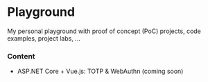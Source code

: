 # Playground

My personal playground with proof of concept (PoC) projects, code examples, project labs, ...

### Content

- ASP.NET Core + Vue.js: TOTP & WebAuthn (coming soon)
